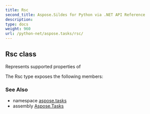 ```yaml
---
title: Rsc
second_title: Aspose.Sildes for Python via .NET API Reference
description: 
type: docs
weight: 960
url: /python-net/aspose.tasks/rsc/
---
```


## Rsc class

Represents supported properties of

The Rsc type exposes the following members:

### See Also

* namespace [aspose.tasks](/tasks/python-net/aspose.tasks/)
* assembly [Aspose.Tasks](/tasks/python-net/)

